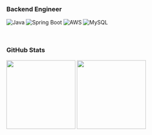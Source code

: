### Backend Engineer
![Java](https://img.shields.io/badge/Java-007396?style=flat&logo=java&logoColor=white)
![Spring Boot](https://img.shields.io/badge/SpringBoot-6DB33F?style=flat&logo=spring-boot&logoColor=white)
![AWS](https://img.shields.io/badge/AWS-232F3E?style=flat&logo=amazon-aws&logoColor=white)
![MySQL](https://img.shields.io/badge/MySQL-005C84?style=flat&logo=mysql&logoColor=white)

<br> 

###  GitHub Stats

  <img src="https://github-readme-stats.vercel.app/api?username=fallingify&show_icons=true&theme=transparent" height="180px"/>
  <img src="https://github-readme-stats.vercel.app/api/top-langs/?username=fallingify&layout=compact&theme=transparent" height="180px"/>

